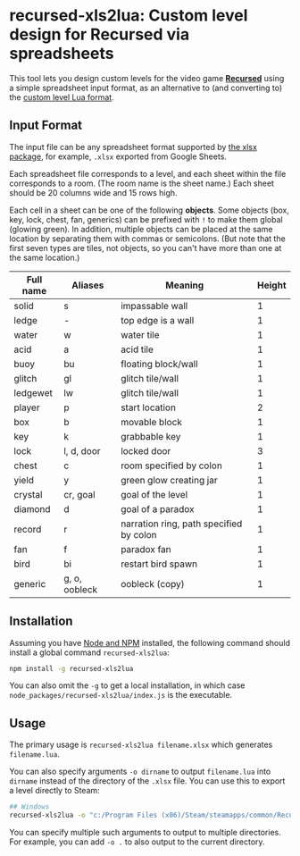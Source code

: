 # recursed-xls2lua: Custom level design for Recursed via spreadsheets

This tool lets you design custom levels for the video game
**[Recursed](http://store.steampowered.com/app/497780/Recursed/)**
using a simple spreadsheet input format, as an alternative to
(and converting to) the
[custom level Lua format](http://steamcommunity.com/sharedfiles/filedetails/?id=800043882).

## Input Format

The input file can be any spreadsheet format supported by
[the xlsx package](https://www.npmjs.com/package/xlsx), for example,
`.xlsx` exported from Google Sheets.

Each spreadsheet file corresponds to a level, and each sheet within
the file corresponds to a room.  (The room name is the sheet name.)
Each sheet should be 20 columns wide and 15 rows high.

Each cell in a sheet can be one of the following **objects**.
Some objects (box, key, lock, chest, fan, generics) can be prefixed with
`!` to make them global (glowing green).
In addition, multiple objects can be placed at the same location
by separating them with commas or semicolons.
(But note that the first seven types are tiles, not objects, so you can't
have more than one at the same location.)

Full name | Aliases       | Meaning             | Height
--------- | -------       | -------             | ------
solid     | s             | impassable wall     | 1
ledge     | -             | top edge is a wall  | 1
water     | w             | water tile          | 1
acid      | a             | acid tile           | 1
buoy      | bu            | floating block/wall | 1
glitch    | gl            | glitch tile/wall    | 1
ledgewet  | lw            | glitch tile/wall    | 1
player    | p             | start location      | 2
box       | b             | movable block       | 1
key       | k             | grabbable key       | 1
lock      | l, d, door    | locked door         | 3
chest     | c             | room specified by colon | 1
yield     | y             | green glow creating jar | 1
crystal   | cr, goal      | goal of the level   | 1
diamond   | d             | goal of a paradox   | 1
record    | r             | narration ring, path specified by colon | 1
fan       | f             | paradox fan         | 1
bird      | bi            | restart bird spawn  | 1
generic   | g, o, oobleck | oobleck (copy)      | 1

## Installation

Assuming you have [Node and NPM](https://nodejs.org/) installed,
the following command should install a global command `recursed-xls2lua`:

```bash
npm install -g recursed-xls2lua
```

You can also omit the `-g` to get a local installation, in which case
`node_packages/recursed-xls2lua/index.js` is the executable.

## Usage

The primary usage is `recursed-xls2lua filename.xlsx`
which generates `filename.lua`.

You can also specify arguments `-o dirname` to output `filename.lua`
into `dirname` instead of the directory of the `.xlsx` file.
You can use this to export a level directly to Steam:

```bash
## Windows
recursed-xls2lua -o "c:/Program Files (x86)/Steam/steamapps/common/Recursed/custom/missions/" level.xlsx
```

You can specify multiple such arguments to output to multiple directories.
For example, you can add `-o .` to also output to the current directory.
